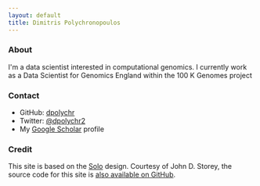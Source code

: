 ```yaml
---
layout: default
title: Dimitris Polychronopoulos
---
```


### About

I'm a data scientist interested in computational genomics. I currently work as a Data Scientist for Genomics England within the 100 K Genomes project

### Contact

- GitHub: [dpolychr](https://github.com/dpolychr)
- Twitter: [@dpolychr2](https://twitter.com/dpolychr2)
- My [Google Scholar](https://scholar.google.com/citations?user=LsI4gg0AAAAJ) profile


### Credit

This site is based on the [Solo](http://chibicode.github.io/solo) design.  Courtesy of John D. Storey, the source code for this site is [also available on GitHub](https://github.com/jdstorey/jdstorey.github.io).


